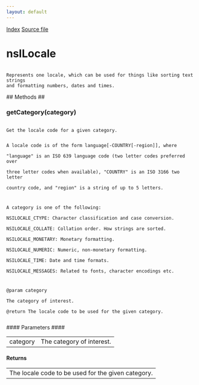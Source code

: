 ```yaml
---
layout: default
---
```

<div id='links'><a href="../index.html">Index</a>
<a href="http://dxr.mozilla.org/mozilla-central/source/intl/locale/nsILocale.idl">Source file</a>
</div>

# nsILocale #
<code>  
Represents one locale, which can be used for things like sorting text strings  
and formatting numbers, dates and times.  
  
</code>
## Methods ##

### getCategory(category) ###
<code>  
Get the locale code for a given category.  
  
A locale code is of the form language[-COUNTRY[-region]], where  
"language" is an ISO 639 language code (two letter codes preferred over  
three letter codes when available), "COUNTRY" is an ISO 3166 two letter  
country code, and "region" is a string of up to 5 letters.  
  
A category is one of the following:  
NSILOCALE_CTYPE: Character classification and case conversion.  
NSILOCALE_COLLATE: Collation order. How strings are sorted.  
NSILOCALE_MONETARY: Monetary formatting.  
NSILOCALE_NUMERIC: Numeric, non-monetary formatting.  
NSILOCALE_TIME: Date and time formats.  
NSILOCALE_MESSAGES: Related to fonts, character encodings etc.  
  
@param category  
       The category of interest.  
@return The locale code to be used for the given category.  
  
</code>
#### Parameters ####

<table>

<tr>
<td>category</td>
<td>       The category of interest.  
</td>
</tr>

</table>

#### Returns ####

<table>

<tr>
<td>The locale code to be used for the given category.  
</td>
</tr>

</table>

